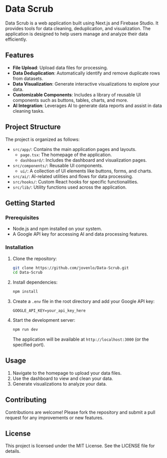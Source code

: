 # Data Scrub

Data Scrub is a web application built using Next.js and Firebase Studio. It provides tools for data cleaning, deduplication, and visualization. The application is designed to help users manage and analyze their data efficiently.

## Features

- **File Upload**: Upload data files for processing.
- **Data Deduplication**: Automatically identify and remove duplicate rows from datasets.
- **Data Visualization**: Generate interactive visualizations to explore your data.
- **Customizable Components**: Includes a library of reusable UI components such as buttons, tables, charts, and more.
- **AI Integration**: Leverages AI to generate data reports and assist in data cleaning tasks.

## Project Structure

The project is organized as follows:

- `src/app/`: Contains the main application pages and layouts.
  - `page.tsx`: The homepage of the application.
  - `dashboard/`: Includes the dashboard and visualization pages.
- `src/components/`: Reusable UI components.
  - `ui/`: A collection of UI elements like buttons, forms, and charts.
- `src/ai/`: AI-related utilities and flows for data processing.
- `src/hooks/`: Custom React hooks for specific functionalities.
- `src/lib/`: Utility functions used across the application.

## Getting Started

### Prerequisites

- Node.js and npm installed on your system.
- A Google API key for accessing AI and data processing features.

### Installation

1. Clone the repository:
   ```bash
   git clone https://github.com/jovenlo/Data-Scrub.git
   cd Data-Scrub
   ```

2. Install dependencies:
   ```bash
   npm install
   ```

3. Create a `.env` file in the root directory and add your Google API key:
   ```env
   GOOGLE_API_KEY=your_api_key_here
   ```

4. Start the development server:
   ```bash
   npm run dev
   ```

   The application will be available at `http://localhost:3000` (or the specified port).

## Usage

1. Navigate to the homepage to upload your data files.
2. Use the dashboard to view and clean your data.
3. Generate visualizations to analyze your data.

## Contributing

Contributions are welcome! Please fork the repository and submit a pull request for any improvements or new features.

## License

This project is licensed under the MIT License. See the LICENSE file for details.
